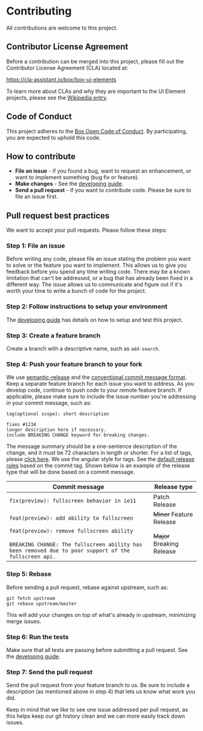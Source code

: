 # Contributing

All contributions are welcome to this project.

## Contributor License Agreement

Before a contribution can be merged into this project, please fill out the Contributor License Agreement (CLA) located at:

https://cla-assistant.io/box/box-ui-elements

To learn more about CLAs and why they are important to the UI Element projects, please see the [Wikipedia entry](http://en.wikipedia.org/wiki/Contributor_License_Agreement).

## Code of Conduct

This project adheres to the [Box Open Code of Conduct](http://opensource.box.com/code-of-conduct/). By participating, you are expected to uphold this code.

## How to contribute

- **File an issue** - if you found a bug, want to request an enhancement, or want to implement something (bug fix or feature).
- **Make changes** - See the [developing guide](DEVELOPING.md).
- **Send a pull request** - if you want to contribute code. Please be sure to file an issue first.

## Pull request best practices

We want to accept your pull requests. Please follow these steps:

### Step 1: File an issue

Before writing any code, please file an issue stating the problem you want to solve or the feature you want to implement. This allows us to give you feedback before you spend any time writing code. There may be a known limitation that can't be addressed, or a bug that has already been fixed in a different way. The issue allows us to communicate and figure out if it's worth your time to write a bunch of code for the project.

### Step 2: Follow instructions to setup your environment

The [developing guide](DEVELOPING.md) has details on how to setup and test this project.

### Step 3: Create a feature branch

Create a branch with a descriptive name, such as `add-search`.

### Step 4: Push your feature branch to your fork

We use [semantic-release](https://github.com/semantic-release/semantic-release#commit-message-format) and the [conventional commit message format](https://github.com/conventional-changelog/commitlint/tree/master/%40commitlint/config-conventional). Keep a separate feature branch for each issue you want to address. As you develop code, continue to push code to your remote feature branch. If applicable, please make sure to include the issue number you're addressing in your commit message, such as:

```
tag(optional scope): short description

fixes #1234
longer description here if necessary.
include BREAKING CHANGE keyword for breaking changes.
```

The message summary should be a one-sentence description of the change, and it must be 72 characters in length or shorter. For a list of tags, please [click here](https://github.com/conventional-changelog/commitlint/tree/master/%40commitlint/config-conventional#type-enum). We use the angular style for tags. See the [default release rules](https://github.com/semantic-release/commit-analyzer/blob/master/lib/default-release-rules.js) based on the commit tag. Shown below is an example of the release type that will be done based on a commit message.

| Commit message                                                                                                                                          | Release type               |
| ------------------------------------------------------------------------------------------------------------------------------------------------------- | -------------------------- |
| `fix(preview): fullscreen behavior in ie11`                                                                                                             | Patch Release              |
| `feat(preview): add ability to fullscreen`                                                                                                              | ~~Minor~~ Feature Release  |
| `feat(preview): remove fullscreen ability`<br><br>`BREAKING CHANGE: The fullscreen ability has been removed due to poor support of the fullscreen api.` | ~~Major~~ Breaking Release |

### Step 5: Rebase

Before sending a pull request, rebase against upstream, such as:

```
git fetch upstream
git rebase upstream/master
```

This will add your changes on top of what's already in upstream, minimizing merge issues.

### Step 6: Run the tests

Make sure that all tests are passing before submitting a pull request. See the [developing guide](DEVELOPING.md).

### Step 7: Send the pull request

Send the pull request from your feature branch to us. Be sure to include a description (as mentioned above in step 4) that lets us know what work you did.

Keep in mind that we like to see one issue addressed per pull request, as this helps keep our git history clean and we can more easily track down issues.
